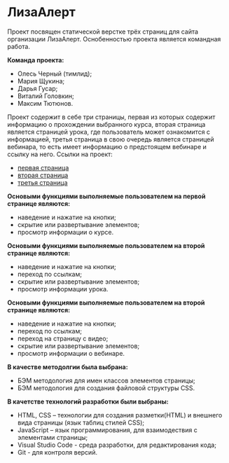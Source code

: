 # ЛизаАлерт

Проект посвящен статической верстке трёх страниц для сайта организации ЛизаАлерт. Оснобенностью проекта является командная работа.

**Команда проекта:**
- Олесь Черный (тимлид);
- Мария Щукина;
- Дарья Гусар;
- Виталий Головкин;
- Максим Тютюнов.

Проект содержит в себе три страницы, первая из которых содержит информацию о прохождении выбранного курса, вторая страница является страницей урока, где пользователь может ознакомится с информацией, третья страница в свою очередь является страницей вебинара, то есть имеет информацию о предстоящем вебинаре и ссылку на него.
Ссылки на проект:

- [первая страница](https://olestch.github.io/lizaAlertTeam5-dalmatintsi/course.html)
- [вторая страница](https://olestch.github.io/lizaAlertTeam5-dalmatintsi/lesson-text.html)
- [третья страница](https://olestch.github.io/lizaAlertTeam5-dalmatintsi/lesson-webinar.html)

**Основыми функциями выполняемые пользователем на первой странице являются:**

- наведение и нажатие на кнопки;
- скрытие или развертывание элементов;
- просмотр информации о курсе.

**Основыми функциями выполняемые пользователем на второй странице являются:**

- наведение и нажатие на кнопки;
- переход по ссылкам;
- скрытие или развертывание элементов;
- просмотр информации урока.

**Основыми функциями выполняемые пользователем на второй странице являются:**

- наведение и нажатие на кнопки;
- переход по ссылкам;
- переход на страницу с видео;
- скрытие или развертывание элементов;
- просмотр информации о вебинаре.

**В качестве методолгии была выбрана:**

- БЭМ методология для имен классов элементов страницы;
- БЭМ методология для создания файловой структуры CSS.

**В качетстве технологий разработки были выбраны:**

- HTML, CSS – технологии для создания разметки(HTML) и внешнего вида страницы (язык таблиц стилей CSS);
- JavaScript – язык программирования, для взаимодествия с элементами страницы;
- Visual Studio Code - среда разработки, для редактирования кода;
- Git - для контроля версий.
